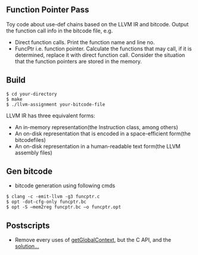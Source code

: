## Function Pointer Pass

Toy code about use-def chains based on the LLVM IR and bitcode. Output the function call info in the bitcode file, e.g.
- Direct function calls. Print the function name and line no.
- FuncPtr i.e. function pointer. Calculate the functions that may call, if it is determined, replace it with direct function call. Consider the situation that the function pointers are stored in the memory.

## Build

```
$ cd your-directory
$ make
$ ./llvm-assignment your-bitcode-file
```

LLVM IR has three equivalent forms:
- An in-memory representation(the Instruction class, among others)
- An on-disk representation that is encoded in a space-efficient form(the bitcodefiles)
- An on-disk representation in a human-readable text form(the LLVM assembly files)

## Gen bitcode
- bitcode generation using following cmds
```
$ clang -c -emit-llvm -g3 funcptr.c
$ opt -dot-cfg-only funcptr.bc
$ opt -S –mem2reg funcptr.bc –o funcptr.opt
```

## Postscripts
- Remove every uses of [getGlobalContext](https://reviews.llvm.org/rL266379), but the C API, and the [solution...](https://reviews.llvm.org/D19094)
